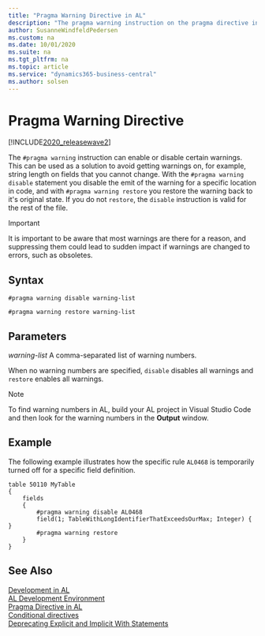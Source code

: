 ```yaml
---
title: "Pragma Warning Directive in AL"
description: "The pragma warning instruction on the pragma directive in AL"
author: SusanneWindfeldPedersen
ms.custom: na
ms.date: 10/01/2020
ms.suite: na
ms.tgt_pltfrm: na
ms.topic: article
ms.service: "dynamics365-business-central"
ms.author: solsen
---
```


# Pragma Warning Directive

[!INCLUDE[2020_releasewave2](../../includes/2020_releasewave2.md)]

The `#pragma warning` instruction can enable or disable certain warnings. This can be used as a solution to avoid getting warnings on, for example, string length on fields that you cannot change. With the `#pragma warning disable` statement you disable the emit of the warning for a specific location in code, and with `#pragma warning restore` you restore the warning back to it's original state. If you do not `restore`, the `disable` instruction is valid for the rest of the file.

> [!IMPORTANT]  
> It is important to be aware that most warnings are there for a reason, and suppressing them could lead to sudden impact if warnings are changed to errors, such as obsoletes. 

## Syntax

```AL
#pragma warning disable warning-list  
```

```AL
#pragma warning restore warning-list  
```

## Parameters

*warning-list* 
A comma-separated list of warning numbers.

When no warning numbers are specified, `disable` disables all warnings and `restore` enables all warnings.

> [!NOTE]  
> To find warning numbers in AL, build your AL project in Visual Studio Code and then look for the warning numbers in the **Output** window.

## Example

The following example illustrates how the specific rule `AL0468` is temporarily turned off for a specific field definition.

```AL
table 50110 MyTable
{
    fields
    {
        #pragma warning disable AL0468
        field(1; TableWithLongIdentifierThatExceedsOurMax; Integer) { }
        #pragma warning restore
    }
}
```

## See Also

[Development in AL](../devenv-dev-overview.md)  
[AL Development Environment](../devenv-reference-overview.md)  
[Pragma Directive in AL](devenv-directive-pragma.md)  
[Conditional directives](devenv-directives-in-al.md#conditional-directives)  
[Deprecating Explicit and Implicit With Statements](../devenv-deprecating-with-statements-overview.md)
